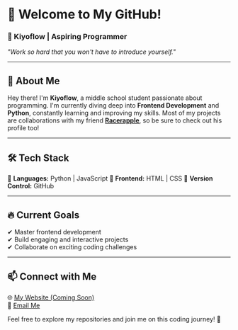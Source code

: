 # 👋 Welcome to My GitHub!  
### 🚀 Kiyoflow | Aspiring Programmer  

*"Work so hard that you won't have to introduce yourself."*  

---

## 🌟 About Me  
Hey there! I'm **Kiyoflow**, a middle school student passionate about programming. I'm currently diving deep into **Frontend Development** and **Python**, constantly learning and improving my skills. Most of my projects are collaborations with my friend **[Racerapple](#)**, so be sure to check out his profile too!  

---

## 🛠 Tech Stack  
🚀 **Languages:** Python | JavaScript 
🎨 **Frontend:** HTML | CSS
📂 **Version Control:** GitHub  

---

## 🔥 Current Goals  
✔ Master frontend development  
✔ Build engaging and interactive projects  
✔ Collaborate on exciting coding challenges  

---

## 📫 Connect with Me  
🌐 [My Website (Coming Soon)](#)  
📧 [Email Me](mailto:kiyoflow.me@example.com)  

Feel free to explore my repositories and join me on this coding journey! 🚀
